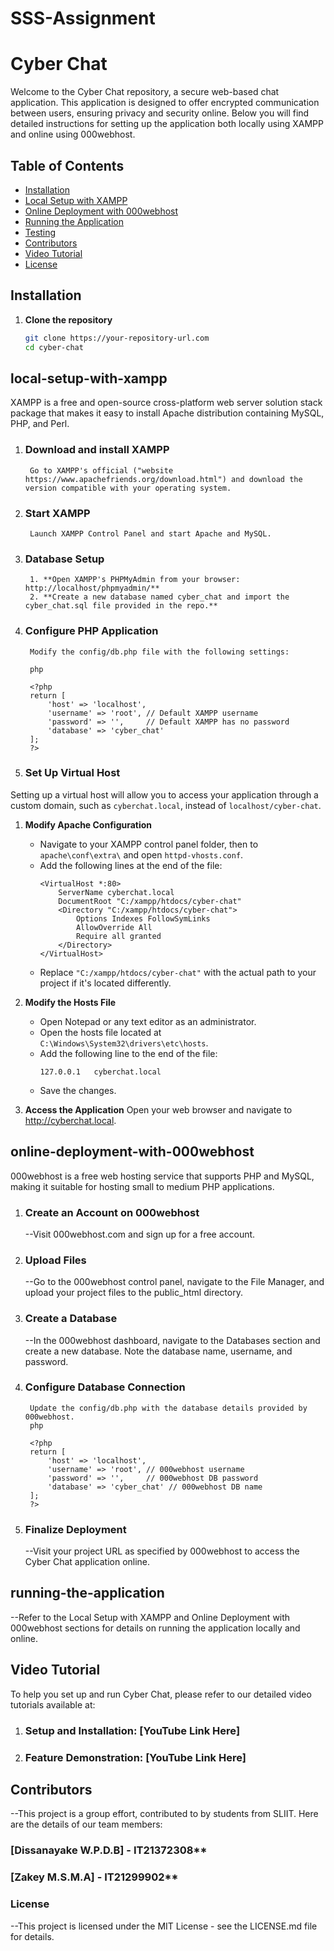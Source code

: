 # SSS-Assignment

# Cyber Chat

Welcome to the Cyber Chat repository, a secure web-based chat application. This application is designed to offer encrypted communication between users, ensuring privacy and security online. Below you will find detailed instructions for setting up the application both locally using XAMPP and online using 000webhost.

## Table of Contents

- [Installation](#installation)
- [Local Setup with XAMPP](#local-setup-with-xampp)
- [Online Deployment with 000webhost](#online-deployment-with-000webhost)
- [Running the Application](#running-the-application)
- [Testing](#testing)
- [Contributors](#contributors)
- [Video Tutorial](#video-tutorial)
- [License](#license)

## Installation

1. **Clone the repository**
   ```bash
   git clone https://your-repository-url.com
   cd cyber-chat

## local-setup-with-xampp

XAMPP is a free and open-source cross-platform web server solution stack package that makes it easy to install Apache distribution containing MySQL, PHP, and Perl.

1. ### Download and install XAMPP
        Go to XAMPP's official ("website https://www.apachefriends.org/download.html") and download the version compatible with your operating system.

2. ### Start XAMPP
        Launch XAMPP Control Panel and start Apache and MySQL.

3. ### Database Setup
        1. **Open XAMPP's PHPMyAdmin from your browser: http://localhost/phpmyadmin/** 
        2. **Create a new database named cyber_chat and import the cyber_chat.sql file provided in the repo.**

4. ### Configure PHP Application
        Modify the config/db.php file with the following settings:

        php

        <?php
        return [
            'host' => 'localhost',
            'username' => 'root', // Default XAMPP username
            'password' => '',     // Default XAMPP has no password
            'database' => 'cyber_chat'
        ];
        ?>
5. ### Set Up Virtual Host
Setting up a virtual host will allow you to access your application through a custom domain, such as `cyberchat.local`, instead of `localhost/cyber-chat`.

1. **Modify Apache Configuration**
   - Navigate to your XAMPP control panel folder, then to `apache\conf\extra\` and open `httpd-vhosts.conf`.
   - Add the following lines at the end of the file:
     ```apacheconf
     <VirtualHost *:80>
         ServerName cyberchat.local
         DocumentRoot "C:/xampp/htdocs/cyber-chat"
         <Directory "C:/xampp/htdocs/cyber-chat">
             Options Indexes FollowSymLinks
             AllowOverride All
             Require all granted
         </Directory>
     </VirtualHost>
     ```
   - Replace `"C:/xampp/htdocs/cyber-chat"` with the actual path to your project if it's located differently.

2. **Modify the Hosts File**
   - Open Notepad or any text editor as an administrator.
   - Open the hosts file located at `C:\Windows\System32\drivers\etc\hosts`.
   - Add the following line to the end of the file:
     ```
     127.0.0.1   cyberchat.local
     ```
   - Save the changes.

6. **Access the Application**
        Open your web browser and navigate to http://cyberchat.local.

## online-deployment-with-000webhost

000webhost is a free web hosting service that supports PHP and MySQL, making it suitable for hosting small to medium PHP applications.

1. ### Create an Account on 000webhost
   --Visit 000webhost.com and sign up for a free account.

2. ### Upload Files
   --Go to the 000webhost control panel, navigate to the File Manager, and upload your project files to the public_html directory.

3. ### Create a Database
   --In the 000webhost dashboard, navigate to the Databases section and create a new database. Note the database name, username, and password.

4. ### Configure Database Connection
        Update the config/db.php with the database details provided by 000webhost.
        php

        <?php
        return [
            'host' => 'localhost',
            'username' => 'root', // 000webhost username
            'password' => '',     // 000webhost DB password
            'database' => 'cyber_chat' // 000webhost DB name
        ];
        ?>

6. ### Finalize Deployment
   --Visit your project URL as specified by 000webhost to access the Cyber Chat application online.

## running-the-application
   --Refer to the Local Setup with XAMPP and Online Deployment with 000webhost sections for details on running the application locally and online.

## Video Tutorial

To help you set up and run Cyber Chat, please refer to our detailed video tutorials available at:

   1. ### Setup and Installation: [YouTube Link Here]
   2. ### Feature Demonstration: [YouTube Link Here]

## Contributors

   --This project is a group effort, contributed to by students from SLIIT. Here are the details of our team members:

   ### [Dissanayake W.P.D.B] - IT21372308** 
   ### [Zakey M.S.M.A]       - IT21299902** 

### License

   --This project is licensed under the MIT License - see the LICENSE.md file for details.


